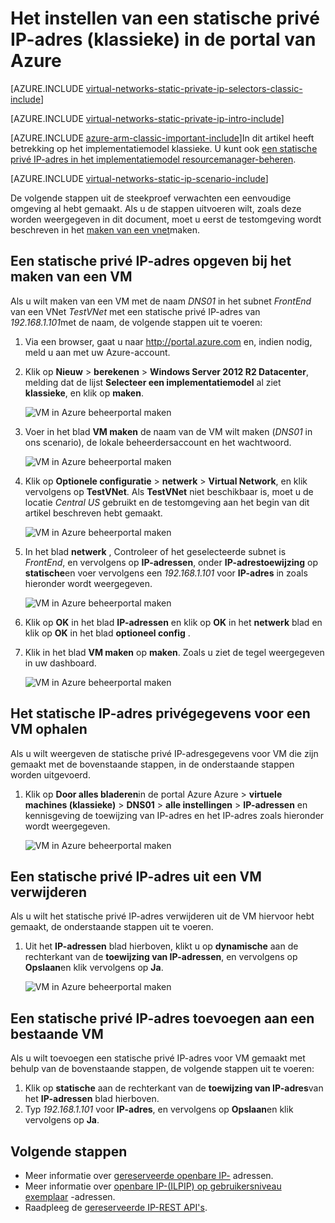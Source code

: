 <properties 
   pageTitle="Het instellen van een statische privé IP-adres in de klassieke modus met behulp van de Portal Azure | Microsoft Azure"
   description="Lidmaatschap statische privé IP-adressen en hoe u ze in de klassieke modus met behulp van de Azure portal beheren"
   services="virtual-network"
   documentationCenter="na"
   authors="jimdial"
   manager="carmonm"
   editor="tysonn"
   tags="azure-service-management"
/>
<tags 
   ms.service="virtual-network"
   ms.devlang="na"
   ms.topic="article"
   ms.tgt_pltfrm="na"
   ms.workload="infrastructure-services"
   ms.date="02/04/2016"
   ms.author="jdial" />

# <a name="how-to-set-a-static-private-ip-address-classic-in-the-azure-portal"></a>Het instellen van een statische privé IP-adres (klassieke) in de portal van Azure

[AZURE.INCLUDE [virtual-networks-static-private-ip-selectors-classic-include](../../includes/virtual-networks-static-private-ip-selectors-classic-include.md)]

[AZURE.INCLUDE [virtual-networks-static-private-ip-intro-include](../../includes/virtual-networks-static-private-ip-intro-include.md)]

[AZURE.INCLUDE [azure-arm-classic-important-include](../../includes/azure-arm-classic-important-include.md)]In dit artikel heeft betrekking op het implementatiemodel klassieke. U kunt ook [een statische privé IP-adres in het implementatiemodel resourcemanager-beheren](virtual-networks-static-private-ip-arm-pportal.md).

[AZURE.INCLUDE [virtual-networks-static-ip-scenario-include](../../includes/virtual-networks-static-ip-scenario-include.md)]

De volgende stappen uit de steekproef verwachten een eenvoudige omgeving al hebt gemaakt. Als u de stappen uitvoeren wilt, zoals deze worden weergegeven in dit document, moet u eerst de testomgeving wordt beschreven in het [maken van een vnet](virtual-networks-create-vnet-classic-pportal.md)maken.

## <a name="how-to-specify-a-static-private-ip-address-when-creating-a-vm"></a>Een statische privé IP-adres opgeven bij het maken van een VM
Als u wilt maken van een VM met de naam *DNS01* in het subnet *FrontEnd* van een VNet *TestVNet* met een statische privé IP-adres van *192.168.1.101*met de naam, de volgende stappen uit te voeren:

1. Via een browser, gaat u naar http://portal.azure.com en, indien nodig, meld u aan met uw Azure-account.
2. Klik op **Nieuw** > **berekenen** > **Windows Server 2012 R2 Datacenter**, melding dat de lijst **Selecteer een implementatiemodel** al ziet **klassieke**, en klik op **maken**.

    ![VM in Azure beheerportal maken](./media/virtual-networks-static-ip-classic-pportal/figure01.png)

3. Voer in het blad **VM maken** de naam van de VM wilt maken (*DNS01* in ons scenario), de lokale beheerdersaccount en het wachtwoord.

    ![VM in Azure beheerportal maken](./media/virtual-networks-static-ip-classic-pportal/figure02.png)

4. Klik op **Optionele configuratie** > **netwerk** > **Virtual Network**, en klik vervolgens op **TestVNet**. Als **TestVNet** niet beschikbaar is, moet u de locatie *Central US* gebruikt en de testomgeving aan het begin van dit artikel beschreven hebt gemaakt.

    ![VM in Azure beheerportal maken](./media/virtual-networks-static-ip-classic-pportal/figure03.png)

5. In het blad **netwerk** , Controleer of het geselecteerde subnet is *FrontEnd*, en vervolgens op **IP-adressen**, onder **IP-adrestoewijzing** op **statische**en voer vervolgens een *192.168.1.101* voor **IP-adres** in zoals hieronder wordt weergegeven.

    ![VM in Azure beheerportal maken](./media/virtual-networks-static-ip-classic-pportal/figure04.png)   

6. Klik op **OK** in het blad **IP-adressen** en klik op **OK** in het **netwerk** blad en klik op **OK** in het blad **optioneel config** .
7. Klik in het blad **VM maken** op **maken**. Zoals u ziet de tegel weergegeven in uw dashboard.

    ![VM in Azure beheerportal maken](./media/virtual-networks-static-ip-classic-pportal/figure05.png)

## <a name="how-to-retrieve-static-private-ip-address-information-for-a-vm"></a>Het statische IP-adres privégegevens voor een VM ophalen

Als u wilt weergeven de statische privé IP-adresgegevens voor VM die zijn gemaakt met de bovenstaande stappen, in de onderstaande stappen worden uitgevoerd.

1. Klik op **Door alles bladeren**in de portal Azure Azure > **virtuele machines (klassieke)** > **DNS01** > **alle instellingen** > **IP-adressen** en kennisgeving de toewijzing van IP-adres en het IP-adres zoals hieronder wordt weergegeven.

    ![VM in Azure beheerportal maken](./media/virtual-networks-static-ip-classic-pportal/figure06.png)

## <a name="how-to-remove-a-static-private-ip-address-from-a-vm"></a>Een statische privé IP-adres uit een VM verwijderen
Als u wilt het statische privé IP-adres verwijderen uit de VM hiervoor hebt gemaakt, de onderstaande stappen uit te voeren.
    
1. Uit het **IP-adressen** blad hierboven, klikt u op **dynamische** aan de rechterkant van de **toewijzing van IP-adressen**, en vervolgens op **Opslaan**en klik vervolgens op **Ja**.

    ![VM in Azure beheerportal maken](./media/virtual-networks-static-ip-classic-pportal/figure07.png)

## <a name="how-to-add-a-static-private-ip-address-to-an-existing-vm"></a>Een statische privé IP-adres toevoegen aan een bestaande VM
Als u wilt toevoegen een statische privé IP-adres voor VM gemaakt met behulp van de bovenstaande stappen, de volgende stappen uit te voeren:

1. Klik op **statische** aan de rechterkant van de **toewijzing van IP-adres**van het **IP-adressen** blad hierboven.
2. Typ *192.168.1.101* voor **IP-adres**, en vervolgens op **Opslaan**en klik vervolgens op **Ja**.

## <a name="next-steps"></a>Volgende stappen

- Meer informatie over [gereserveerde openbare IP-](virtual-networks-reserved-public-ip.md) adressen.
- Meer informatie over [openbare IP-(ILPIP) op gebruikersniveau exemplaar](virtual-networks-instance-level-public-ip.md) -adressen.
- Raadpleeg de [gereserveerde IP-REST API's](https://msdn.microsoft.com/library/azure/dn722420.aspx).